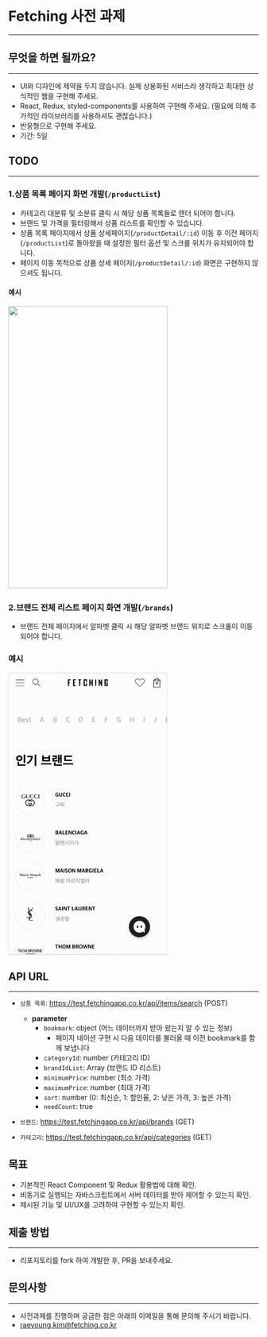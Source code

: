 # Fetching 사전 과제
---

## 무엇을 하면 될까요?
---
- UI와 디자인에 제약을 두지 않습니다. 
  실제 상용화된 서비스라 생각하고 최대한 상식적인 웹을 구현해 주세요.
- React, Redux, styled-components를 사용하여 구현해 주세요.
  (필요에 의해 추가적인 라이브러리를 사용하셔도 괜찮습니다.)
- 반응형으로 구현해 주세요.
- 기간: 5일

## TODO
---
### 1.상품 목록 페이지 화면 개발(`/productList`)
- 카테고리 대분류 및 소분류 클릭 시 해당 상품 목록들로 렌더 되어야 합니다.
- 브랜드 및 가격을 필터링해서 상품 리스트를 확인할 수 있습니다.
- 상품 목록 페이지에서 상품 상세페이지(`/productDetail/:id`) 이동 후 
  이전 페이지(`/productList`)로 돌아왔을 때 설정한 필터 옵션 및 스크롤 위치가 유지되어야 합니다.
- 페이지 이동 목적으로 상품 상세 페이지(`/productDetail/:id`) 화면은 구현하지 않으셔도 됩니다.

#### 예시
<img src="./image/productlist.gif" width="320" height="568" />


### 2.브랜드 전체 리스트 페이지 화면 개발(`/brands`)
- 브랜드 전체 페이지에서 알파벳 클릭 시 해당 알파벳 브랜드 위치로 스크롤이 이동되어야 합니다.

### 예시
<img src="./image/brands.gif" width="320" height="568" />


## API URL
---
- `상품 목록`: https://test.fetchingapp.co.kr/api/items/search  (POST)
  - **parameter**
    - `bookmark`: object (어느 데이터까지 받아 왔는지 알 수 있는 정보)
       - 페이지 네이션 구현 시 다음 데이터를 불러올 때 이전 bookmark를 함께 보냅니다
    - `categoryId`: number (카테고리 ID)
    - `brandIdList`: Array<number> (브랜드 ID 리스트)
    - `minimumPrice`: number (최소 가격)
    - `maximumPrice`: number (최대 가격)
    - `sort`: number (0: 최신순, 1: 할인율, 2: 낮은 가격, 3: 높은 가격)
    - `needCount`: true

- `브랜드`: https://test.fetchingapp.co.kr/api/brands (GET)

- `카테고리`: https://test.fetchingapp.co.kr/api/categories (GET)

## 목표
- 기본적인 React Component 및 Redux 활용법에 대해 확인.
- 비동기로 실행되는 자바스크립트에서 서버 데이터를 받아 제어할 수 있는지 확인.
- 제시된 기능 및 UI/UX를 고려하여 구현할 수 있는지 확인.

## 제출 방법
---
- 리포지토리를 fork 하여 개발한 후, PR을 보내주세요.

## 문의사항
---
- 사전과제를 진행하며 궁금한 점은 아래의 이메일을 통해 문의해 주시기 바랍니다.
- raeyoung.kim@fetching.co.kr
